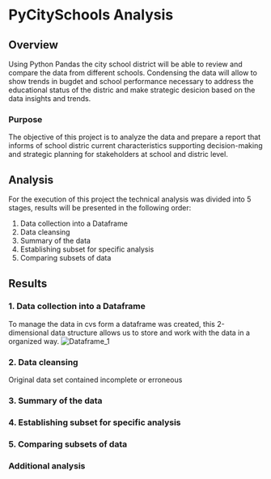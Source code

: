 # PyCitySchools Analysis
## Overview
Using Python Pandas the city school district will be able to review and compare the data from different schools. Condensing the data will allow to show trends in bugdet and school performance necessary to address the educational status of the distric and make strategic desicion based on the data insights and trends.

### Purpose
The objective of this project is to analyze the data and prepare a report that informs of school distric current characteristics supporting decision-making and strategic planning for stakeholders at school and distric level.

## Analysis
For the execution of this project the technical analysis was divided into 5 stages, results will be presented in the following order:
1. Data collection into a Dataframe
2. Data cleansing
3. Summary of the data
4. Establishing subset for specific analysis
5. Comparing subsets of data

## Results
### 1. Data collection into a Dataframe
To manage the data in cvs form a dataframe was created, this 2-dimensional data structure allows us to store and work with the data in a organized way.
![Dataframe_1](/Resources/Images/Dataframe_1.jpg "Dataframe_1")
### 2. Data cleansing
Original data set contained incomplete or erroneous 
### 3. Summary of the data
### 4. Establishing subset for specific analysis
### 5. Comparing subsets of data

### Additional analysis


